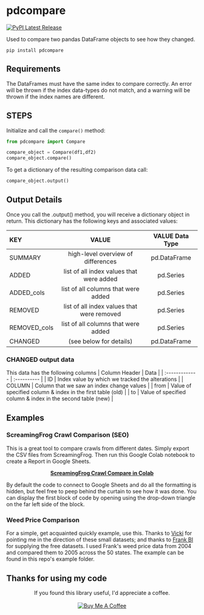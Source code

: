 # pdcompare

[![PyPI Latest Release](https://img.shields.io/pypi/v/pdcompare.svg)](https://pypi.org/project/pdcompare/)

Used to compare two pandas DataFrame objects to see how they changed.

```
pip install pdcompare
```
## Requirements
The DataFrames must have the same index to compare correctly. An error will be thrown if the index data-types do not match, and a warning will be thrown if the index names are different.

## STEPS

Initialize and call the ```compare()``` method:
```py
from pdcompare import Compare

compare_object = Compare(df1,df2)
compare_object.compare()
```

To get a dictionary of the resulting comparison data call:
```py
compare_object.output()
```
## Output Details

Once you call the .output() method, you will receive a dictionary object in return. This dictionary has the following keys and associated values:
  
| KEY       | VALUE     | VALUE Data Type | 
| :------------- | :----------: | :----------: | 
|  SUMMARY | high-level overview of differences   | pd.DataFrame | 
| ADDED   | list of all index values that were added | pd.Series |
| ADDED_cols   | list of all columns that were added | pd.Series |
| REMOVED   | list of all index values that were removed | pd.Series |
| REMOVED_cols  | list of all columns that were added | pd.Series |
| CHANGED   | (see below for details) | pd.DataFrame |

### CHANGED output data
This data has the following columns
| Column Header | Data | 
| :------------- | :---------- |
| ID | Index value by which we tracked the alterations |
| COLUMN | Column that we saw an index change values |
| from | Value of specified column & index in the first table (old) |
| to | Value of specified column & index in the second table (new) |


## Examples
### ScreamingFrog Crawl Comparison (SEO)
This is a great tool to compare crawls from different dates. Simply export the CSV files from ScreamingFrog. Then run this Google Colab notebook to create a Report in Google Sheets. 
<p align="center">
  <a href=https://colab.research.google.com/drive/11QKyGo5xjw7RF9KnZbiP9yYNqvc9Qx6H?usp target="_blank"><b>ScreamingFrog Crawl Compare in Colab</b></a>
</p>
By default the code to connect to Google Sheets and do all the formatting is hidden, but feel free to peep behind the curtain to see how it was done. You can display the first block of code by opening using the drop-down triangle on the far left side of the block. 


### Weed Price Comparison
For a simple, get acquainted quickly example, use this. Thanks to <a href=https://veekaybee.github.io/2018/07/23/small-datasets/ target="_blank">Vicki</a> for pointing me in the direction of these small datasets; and thanks to <a href=https://github.com/frankbi/price-of-weed target="_blank">Frank BI</a> for supplying the free datasets. I used Frank's weed price data from 2004 and compared them to 2005 across the 50 states. The example can be found in this repo's example folder.

## Thanks for using my code
<p align="center">
If you found this library useful, I'd appreciate a coffee. 
<br>
<br>
<a href="https://www.buymeacoffee.com/jaceiverson" target="_blank"><img src="https://www.buymeacoffee.com/assets/img/custom_images/orange_img.png" alt="Buy Me A Coffee" style="height: auto !important;width: auto !important;" ></a>
</p>

